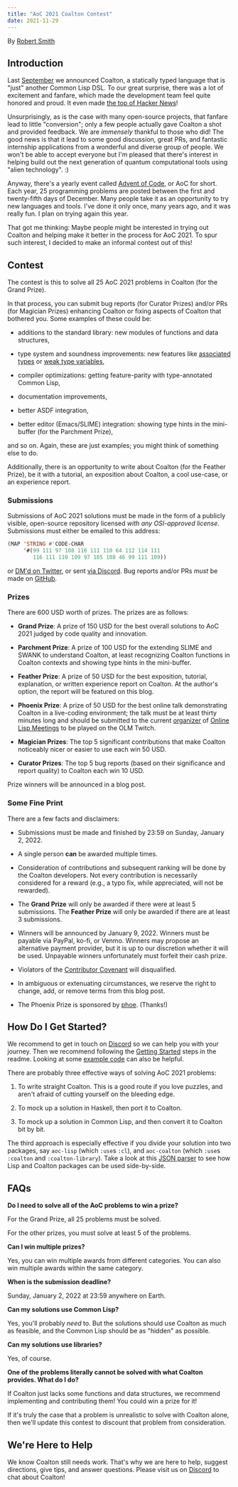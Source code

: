 ```yaml
---
title: "AoC 2021 Coalton Contest"
date: 2021-11-29
---
```


By [Robert Smith](https://twitter.com/stylewarning)

## Introduction

Last [September](https://coalton-lang.github.io/20211010-introducing-coalton/) we announced Coalton, a statically typed language that is "just" another Common Lisp DSL. To our great surprise, there was a lot of excitement and fanfare, which made the development team feel quite honored and proud. It even made [the top of Hacker News](https://news.ycombinator.com/item?id=28484850)!

Unsurprisingly, as is the case with many open-source projects, that fanfare lead to little "conversion"; only a few people actually gave Coalton a shot and provided feedback. We are *immensely* thankful to those who did! The good news is that it lead to some good discussion, great PRs, and fantastic internship applications from a wonderful and diverse group of people. We won't be able to accept everyone but I'm pleased that there's interest in helping build out the next generation of quantum computational tools using "alien technology". :)

Anyway, there's a yearly event called [Advent of Code](https://adventofcode.com/), or AoC for short. Each year, 25 programming problems are posted between the first and twenty-fifth days of December. Many people take it as an opportunity to try new languages and tools. I've done it only once, many years ago, and it was really fun. I plan on trying again this year.

That got me thinking: Maybe people might be interested in trying out Coalton and helping make it better in the process for AoC 2021. To spur such interest, I decided to make an informal contest out of this!

## Contest

The contest is this to solve all 25 AoC 2021 problems in Coalton (for the Grand Prize).

In that process, you can submit bug reports (for Curator Prizes) and/or PRs (for Magician Prizes) enhancing Coalton or fixing aspects of Coalton that bothered you. Some examples of these could be:

- additions to the standard library: new modules of functions and data structures,

- type system and soundness improvements: new features like [associated types](https://doc.rust-lang.org/rust-by-example/generics/assoc_items/types.html) or [weak type variables](https://ocamlverse.github.io/content/weak_type_variables.html),

- compiler optimizations: getting feature-parity with type-annotated Common Lisp,

- documentation improvements,

- better ASDF integration,

- better editor (Emacs/SLIME) integration: showing type hints in the mini-buffer (for the Parchment Prize),

and so on. Again, these are just examples; you might think of something else to do.

Additionally, there is an opportunity to write about Coalton (for the Feather Prize), be it with a tutorial, an exposition about Coalton, a cool use-case, or an experience report.



### Submissions

Submissions of AoC 2021 solutions must be made in the form of a publicly visible, open-source repository licensed *with any OSI-approved license*. Submissions must either be emailed to this address:

```lisp
(MAP 'STRING #'CODE-CHAR
     '#(99 111 97 108 116 111 110 64 112 114 111
        116 111 110 109 97 105 108 46 99 111 109))
```

or [DM'd on Twitter](https://twitter.com/stylewarning), or sent [via Discord](https://discord.gg/cPb6Bc4xAH). Bug reports and/or PRs *must* be made on [GitHub](https://github.com/coalton-lang/coalton).

### Prizes

There are 600 USD worth of prizes. The prizes are as follows:

- **Grand Prize**: A prize of 150 USD for the best overall solutions to AoC 2021 judged by code quality and innovation.

- **Parchment Prize**: A prize of 100 USD for the extending SLIME and SWANK to understand Coalton, at least recognizing Coalton functions in Coalton contexts and showing type hints in the mini-buffer.

- **Feather Prize**: A prize of 50 USD for the best exposition, tutorial, explanation, or written experience report on Coalton. At the author's option, the report will be featured on this blog.

- **Phoenix Prize**: A prize of 50 USD for the best online talk demonstrating Coalton in a live-coding environment; the talk must be at least thirty minutes long and should be submitted to the current [organizer](mailto:phoe@disroot.org) of [Online Lisp Meetings](https://www.youtube.com/playlist?list=PLgq_B39Y_kKD9_sdCeE5SufaeAtbYPv80) to be played on the OLM Twitch.

- **Magician Prizes**: The top 5 significant contributions that make Coalton noticeably nicer or easier to use each win 50 USD.

- **Curator Prizes**: The top 5 bug reports (based on their significance and report quality) to Coalton each win 10 USD.

Prize winners will be announced in a blog post.

### Some Fine Print

There are a few facts and disclaimers:

- Submissions must be made and finished by 23:59 on Sunday, January 2, 2022.

- A single person **can** be awarded multiple times.

- Consideration of contributions and subsequent ranking will be done by the Coalton developers. Not every contribution is necessarily considered for a reward (e.g., a typo fix, while appreciated, will not be rewarded).

- The **Grand Prize** will only be awarded if there were at least 5 submissions. The **Feather Prize** will only be awarded if there are at least 3 submissions.

- Winners will be announced by January 9, 2022. Winners must be payable via PayPal, ko-fi, or Venmo. Winners may propose an alternative payment provider, but it is up to our discretion whether it will be used. Unpayable winners unfortunately must forfeit their cash prize.

- Violators of the [Contributor Covenant](https://www.contributor-covenant.org/version/2/1/code_of_conduct/) will disqualified.

- In ambiguous or extenuating circumstances, we reserve the right to change, add, or remove terms from this blog post.

- The Phoenix Prize is sponsored by [phoe](https://phoe.github.io). (Thanks!)

## How Do I Get Started?

We recommend to get in touch on [Discord](https://discord.gg/cPb6Bc4xAH) so we can help you with your journey. Then we recommend following the [Getting Started](https://github.com/coalton-lang/coalton#getting-started) steps in the readme. Looking at some [example code](https://github.com/coalton-lang/coalton#whats-here) can also be helpful.

There are probably three effective ways of solving AoC 2021 problems:

1. To write straight Coalton. This is a good route if you love puzzles, and aren't afraid of cutting yourself on the bleeding edge.

2. To mock up a solution in Haskell, then port it to Coalton.

2. To mock up a solution in Common Lisp, and then convert it to Coalton bit by bit.

The third approach is especially effective if you divide your solution into two packages, say `aoc-lisp` (which `:use`s `:cl`), and `aoc-coalton` (which `:use`s `:coalton` and `:coalton-library`). Take a look at this [JSON parser](https://github.com/coalton-lang/coalton/tree/main/examples/coalton-json/src) to see how Lisp and Coalton packages can be used side-by-side.

## FAQs

**Do I need to solve all of the AoC problems to win a prize?**

For the Grand Prize, all 25 problems must be solved.

For the other prizes, you must solve at least 5 of the problems.

**Can I win multiple prizes?**

Yes, you can win multiple awards from different categories. You can also win multiple awards within the same category.

**When is the submission deadline?**

Sunday, January 2, 2022 at 23:59 anywhere on Earth.

**Can my solutions use Common Lisp?**

Yes, you'll probably *need* to. But the solutions should use Coalton as much as feasible, and the Common Lisp should be as "hidden" as possible.

**Can my solutions use libraries?**

Yes, of course.

**One of the problems literally cannot be solved with what Coalton provides. What do I do?**

If Coalton just lacks some functions and data structures, we recommend implementing and contributing them! You could win a prize for it!

If it's truly the case that a problem is unrealistic to solve with Coalton alone, then we'll update this contest to discount that problem from consideration.


## We're Here to Help

We know Coalton still needs work. That's why we are here to help, suggest directions, give tips, and answer questions. Please visit us on [Discord](https://discord.gg/cPb6Bc4xAH) to chat about Coalton!

